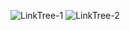 ![LinkTree-1](https://github.com/ArthurSantDev/LinkTree/assets/159972613/94098a2e-ea11-426b-885a-c8937d46e6bf)
![LinkTree-2](https://github.com/ArthurSantDev/LinkTree/assets/159972613/6f81660e-9ef7-47b0-a66a-98ec9d3e94f1)

